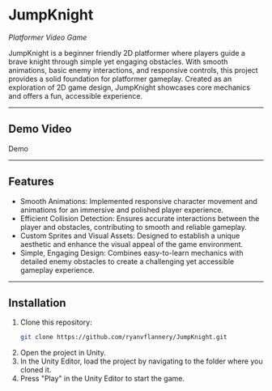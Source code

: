 # JumpKnight

*Platformer Video Game*

JumpKnight is a beginner friendly 2D platformer where players guide a brave knight through simple yet engaging obstacles. With smooth animations, basic enemy interactions, and responsive controls, this project provides a solid foundation for platformer gameplay. Created as an exploration of 2D game design, JumpKnight showcases core mechanics and offers a fun, accessible experience.

---

## Demo Video

Demo

---

## Features

- Smooth Animations: Implemented responsive character movement and animations for an immersive and polished player experience.
- Efficient Collision Detection: Ensures accurate interactions between the player and obstacles, contributing to smooth and reliable gameplay.
- Custom Sprites and Visual Assets: Designed to establish a unique aesthetic and enhance the visual appeal of the game environment.
- Simple, Engaging Design: Combines easy-to-learn mechanics with detailed enemy obstacles to create a challenging yet accessible gameplay experience.

---

## Installation

1. Clone this repository:
   ```bash
   git clone https://github.com/ryanvflannery/JumpKnight.git
2. Open the project in Unity.
3. In the Unity Editor, load the project by navigating to the folder where you cloned it.
4. Press "Play" in the Unity Editor to start the game.

